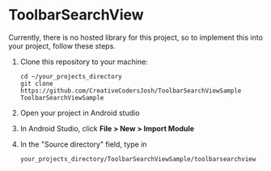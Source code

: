 # ToolbarSearchView

Currently, there is no hosted library for this project, so to implement this into your project, follow these steps.

1) Clone this repository to your machine:

    ```
    cd ~/your_projects_directory
    git clone https://github.com/CreativeCodersJosh/ToolbarSearchViewSample ToolbarSearchViewSample
    ```

2) Open your project in Android studio
3) In Android Studio, click **File > New > Import Module**
4) In the "Source directory" field, type in

	`your_projects_directory/ToolbarSearchViewSample/toolbarsearchview`
